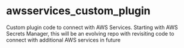 # awsservices_custom_plugin
Custom plugin code to connect with AWS Services. Starting with AWS Secrets Manager, this will be an evolving repo with revisiting code to connect with  additional AWS services in future
